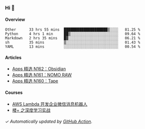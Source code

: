 ### Hi 👋

#### Overview

<!--START_SECTION:waka-->
```text
Other      33 hrs 55 mins  ████████████████████▒░░░░   81.25 % 
Python     4 hrs 1 min     ██▒░░░░░░░░░░░░░░░░░░░░░░   09.64 % 
Markdown   2 hrs 35 mins   █▓░░░░░░░░░░░░░░░░░░░░░░░   06.21 % 
sh         35 mins         ▒░░░░░░░░░░░░░░░░░░░░░░░░   01.43 % 
YAML       13 mins         ░░░░░░░░░░░░░░░░░░░░░░░░░   00.54 % 
```
<!--END_SECTION:waka-->

#### Articles

<!-- BLOG:START -->
- [Apps 精选 N162：Obsidian](https://huhuhang.com/post/product-hunt/product-hunt-n162)
- [Apps 精选 N161：NOMO RAW](https://huhuhang.com/post/product-hunt/product-hunt-n161)
- [Apps 精选 N160：Tape](https://huhuhang.com/post/product-hunt/product-hunt-n160)
<!-- BLOG:END -->

#### Courses

<!-- SYL:START -->
- [AWS Lambda 开发企业微信消息机器人](https://lanqiao.cn/courses/2868)
- [楼+ 之深度学习实战](https://lanqiao.cn/courses/2617)
<!-- SYL:END -->

###### ✓ Automatically updated by [GitHub Action](https://github.com/huhuhang/huhuhang/actions).
